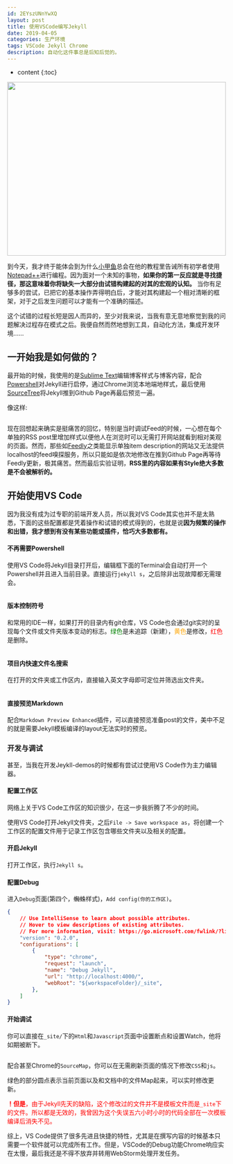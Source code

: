 ```yaml
---
id: 2EYszUNnYwXQ
layout: post
title: 使用VSCode编写Jekyll
date: 2019-04-05
categories: 生产环境
tags: VSCode Jekyll Chrome
description: 自动化这件事总是后知后觉的。
---
```



* content
{:toc}

<center><img style="height:400px;width:100%;" alt title src="/image/2019/04/05/make-up-brushes.svg"></center>

到今天，我才终于能体会到为什么[小甲鱼](https://fishc.com.cn/)总会在他的教程里告诫所有初学者使用[Notepad++](https://en.wikipedia.org/wiki/Notepad%2B%2B)进行编程。因为面对一个未知的事物，**如果你的第一反应就是寻找捷径，那这意味着你将缺失一大部分由试错构建起的对其的宏观的认知。** 当你有足够多的尝试，已把它的基本操作弄得明白后，才能对其构建起一个相对清晰的框架，对于之后发生问题可以才能有一个准确的描述。

这个试错的过程长短是因人而异的，至少对我来说，当我有意无意地察觉到我的问题解决过程存在模式之后。我便自然而然地想到工具，自动化方法，集成开发环境……

## 一开始我是如何做的？

最开始的时候，我使用的是[Sublime Text](https://en.wikipedia.org/wiki/Sublime_Text)编辑博客样式与博客内容，配合[Powershell](https://en.wikipedia.org/wiki/PowerShell)对Jekyll进行启停，通过Chrome浏览本地端地样式，最后使用[SourceTree](https://www.sourcetreeapp.com/)将Jekyll推到Github Page再最后预览一遍。

像这样:

<center><img alt title src="/image/2019/04/05/Snipaste_2019-04-05_11-25-40.png"></center>
<center><img alt title src="/image/2019/04/05/Snipaste_2019-04-05_11-27-18.png"></center>
<center><img alt title src="/image/2019/04/05/Snipaste_2019-04-05_11-28-03.png"></center>

现在回想起来确实是挺痛苦的回忆，特别是当时调试Feed的时候，一心想在每个单独的RSS post里增加样式以便他人在浏览时可以无需打开网站就看到相对美观的页面。然而，那些如[Feedly](https://feedly.com)之类能显示单独item description的网站又无法提供localhost的feed嗅探服务，所以只能如是依次地修改在推到Github Page再等待Feedly更新，极其痛苦。然而最后实验证明，**RSS里的内容如果有Style绝大多数是不会被解析的。** 

## 开始使用VS Code
因为我没有成为过专职的前端开发人员，所以我对VS Code其实也并不是太熟悉，下面的这些配置都是凭着操作和试错的模式得到的，也就是说**因为频繁的操作和出错，我才想到有没有某些功能或插件，恰巧大多数都有。**

#### 不再需要Powershell

使用VS Code将Jekyll目录打开后，编辑框下面的Terminal会自动打开一个Powershell并且进入当前目录。直接运行`jekyll s`，之后除非出现故障都无需理会。
<center><img alt title src="/image/2019/04/05/Snipaste_2019-04-05_11-43-50.png"></center>

#### 版本控制符号

和常用的IDE一样，如果打开的目录内有git仓库，VS Code也会通过git实时的呈现每个文件或文件夹版本变动的标志。<span style="color:green">绿色</span>是未追踪（新建），<span style="color:orange">黄色</span>是修改，<span style="color:red">红色</span>是删除。
<center><img alt title src="/image/2019/04/05/Snipaste_2019-04-05_11-50-20.png"></center>

#### 项目内快速文件名搜索

在打开的文件夹或工作区内，直接输入英文字母即可定位并筛选出文件夹。
<center><img alt title src="/image/2019/04/05/Snipaste_2019-04-05_11-57-13.png"></center>

#### 直接预览Markdown

配合`Markdown Preview Enhanced`插件，可以直接预览准备post的文件，美中不足的就是需要Jekyll模板编译的layout无法实时的预览。

### 开发与调试

甚至，当我在开发Jeykll-demos的时候都有尝试过使用VS Code作为主力编辑器。

#### 配置工作区

网络上关于VS Code工作区的知识很少，在这一步我折腾了不少的时间。

使用VS Code打开Jekyll文件夹，之后`File -> Save workspace as`，将创建一个工作区的配置文件用于记录工作区包含哪些文件夹以及相关的配置。

#### 开启Jekyll

打开工作区，执行`Jekyll s`。

#### 配置Debug

进入`Debug`页面(第四个，~~蜘蛛~~样式)，`Add config(你的工作区)`。

```json
{
    // Use IntelliSense to learn about possible attributes.
    // Hover to view descriptions of existing attributes.
    // For more information, visit: https://go.microsoft.com/fwlink/?linkid=830387
    "version": "0.2.0",
    "configurations": [
        {
            "type": "chrome",
            "request": "launch",
            "name": "Debug Jekyll",
            "url": "http://localhost:4000/",
            "webRoot": "${workspaceFolder}/_site",
        },
    ]
}
```
#### 开始调试

你可以直接在`_site/`下的`Html`和`Javascript`页面中设置断点和设置Watch，他将如期被断下。
<center><img alt title src="/image/2019/04/05/Snipaste_2019-04-05_12-16-09.png"></center>

配合甚至Chrome的`SourceMap`，你可以在无需刷新页面的情况下修改`CSS`和`js`。
<center><img alt title src="/image/2019/04/05/Snipaste_2019-04-05_12-28-38.png"></center>
<center><img alt title src="/image/2019/04/05/Snipaste_2019-04-05_12-28-57.png"></center>
<center><img alt title src="/image/2019/04/05/Snipaste_2019-04-05_12-32-00.png"></center>
绿色的部分圆点表示当前页面以及和文档中的文件Map起来，可以实时修改更新。

<span style="color:red">**！但是**，由于Jekyll先天的缺陷，这个修改过的文件并不是模板文件而是`_site`下的文件。所以都是无效的，我曾因为这个失误五六小时小时的代码全部在一次模板编译后消失不见。</sapn>


综上，VS Code提供了很多先进且快捷的特性，尤其是在撰写内容的时候基本只需要一个软件就可以完成所有工作。但是，VSCode的Debug功能Chrome响应实在太慢，最后我还是不得不放弃并转用WebStorm处理开发任务。